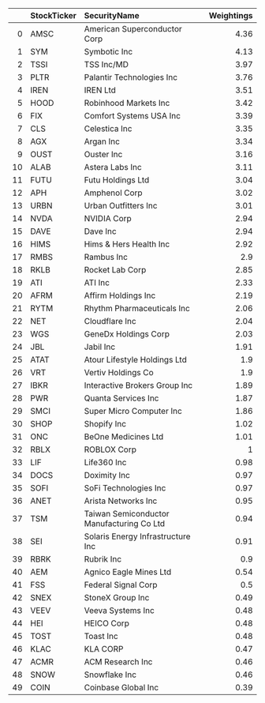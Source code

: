 |    | StockTicker   | SecurityName                              |   Weightings |
|---:|:--------------|:------------------------------------------|-------------:|
|  0 | AMSC          | American Superconductor Corp              |         4.36 |
|  1 | SYM           | Symbotic Inc                              |         4.13 |
|  2 | TSSI          | TSS Inc/MD                                |         3.97 |
|  3 | PLTR          | Palantir Technologies Inc                 |         3.76 |
|  4 | IREN          | IREN Ltd                                  |         3.51 |
|  5 | HOOD          | Robinhood Markets Inc                     |         3.42 |
|  6 | FIX           | Comfort Systems USA Inc                   |         3.39 |
|  7 | CLS           | Celestica Inc                             |         3.35 |
|  8 | AGX           | Argan Inc                                 |         3.34 |
|  9 | OUST          | Ouster Inc                                |         3.16 |
| 10 | ALAB          | Astera Labs Inc                           |         3.11 |
| 11 | FUTU          | Futu Holdings Ltd                         |         3.04 |
| 12 | APH           | Amphenol Corp                             |         3.02 |
| 13 | URBN          | Urban Outfitters Inc                      |         3.01 |
| 14 | NVDA          | NVIDIA Corp                               |         2.94 |
| 15 | DAVE          | Dave Inc                                  |         2.94 |
| 16 | HIMS          | Hims & Hers Health Inc                    |         2.92 |
| 17 | RMBS          | Rambus Inc                                |         2.9  |
| 18 | RKLB          | Rocket Lab Corp                           |         2.85 |
| 19 | ATI           | ATI Inc                                   |         2.33 |
| 20 | AFRM          | Affirm Holdings Inc                       |         2.19 |
| 21 | RYTM          | Rhythm Pharmaceuticals Inc                |         2.06 |
| 22 | NET           | Cloudflare Inc                            |         2.04 |
| 23 | WGS           | GeneDx Holdings Corp                      |         2.03 |
| 24 | JBL           | Jabil Inc                                 |         1.91 |
| 25 | ATAT          | Atour Lifestyle Holdings Ltd              |         1.9  |
| 26 | VRT           | Vertiv Holdings Co                        |         1.9  |
| 27 | IBKR          | Interactive Brokers Group Inc             |         1.89 |
| 28 | PWR           | Quanta Services Inc                       |         1.87 |
| 29 | SMCI          | Super Micro Computer Inc                  |         1.86 |
| 30 | SHOP          | Shopify Inc                               |         1.02 |
| 31 | ONC           | BeOne Medicines Ltd                       |         1.01 |
| 32 | RBLX          | ROBLOX Corp                               |         1    |
| 33 | LIF           | Life360 Inc                               |         0.98 |
| 34 | DOCS          | Doximity Inc                              |         0.97 |
| 35 | SOFI          | SoFi Technologies Inc                     |         0.97 |
| 36 | ANET          | Arista Networks Inc                       |         0.95 |
| 37 | TSM           | Taiwan Semiconductor Manufacturing Co Ltd |         0.94 |
| 38 | SEI           | Solaris Energy Infrastructure Inc         |         0.91 |
| 39 | RBRK          | Rubrik Inc                                |         0.9  |
| 40 | AEM           | Agnico Eagle Mines Ltd                    |         0.54 |
| 41 | FSS           | Federal Signal Corp                       |         0.5  |
| 42 | SNEX          | StoneX Group Inc                          |         0.49 |
| 43 | VEEV          | Veeva Systems Inc                         |         0.48 |
| 44 | HEI           | HEICO Corp                                |         0.48 |
| 45 | TOST          | Toast Inc                                 |         0.48 |
| 46 | KLAC          | KLA CORP                                  |         0.47 |
| 47 | ACMR          | ACM Research Inc                          |         0.46 |
| 48 | SNOW          | Snowflake Inc                             |         0.46 |
| 49 | COIN          | Coinbase Global Inc                       |         0.39 |